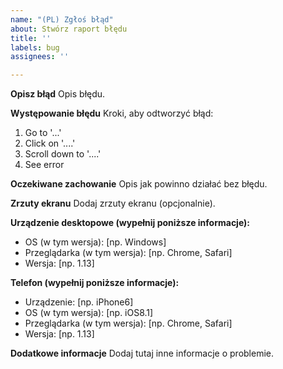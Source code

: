 ```yaml
---
name: "(PL) Zgłoś błąd"
about: Stwórz raport błędu
title: ''
labels: bug
assignees: ''

---
```


**Opisz błąd**
Opis błędu.

**Występowanie błędu**
Kroki, aby odtworzyć błąd:
1. Go to '...'
2. Click on '....'
3. Scroll down to '....'
4. See error

**Oczekiwane zachowanie**
Opis jak powinno działać bez błędu.

**Zrzuty ekranu**
Dodaj zrzuty ekranu (opcjonalnie).

**Urządzenie desktopowe (wypełnij poniższe informacje):**
 - OS (w tym wersja): [np. Windows]
 - Przeglądarka (w tym wersja): [np. Chrome, Safari]
 - Wersja: [np. 1.13]

**Telefon (wypełnij poniższe informacje):**
 - Urządzenie: [np. iPhone6]
 - OS (w tym wersja): [np. iOS8.1]
 - Przeglądarka (w tym wersja): [np. Chrome, Safari]
 - Wersja: [np. 1.13]

**Dodatkowe informacje**
Dodaj tutaj inne informacje o problemie.

